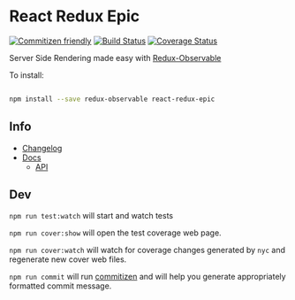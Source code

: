 # React Redux Epic

[![Commitizen friendly](https://img.shields.io/badge/commitizen-friendly-brightgreen.svg)](http://commitizen.github.io/cz-cli/) [![Build Status](https://travis-ci.org/BerkeleyTrue/react-redux-epic.svg?branch=master)](https://travis-ci.org/BerkeleyTrue/react-redux-epic) [![Coverage Status](https://coveralls.io/repos/github/BerkeleyTrue/react-redux-epic/badge.svg?branch=master)](https://coveralls.io/github/BerkeleyTrue/react-redux-epic?branch=master)

Server Side Rendering made easy with [Redux-Observable](https://github.com/redux-observable/redux-observable)

To install:

```bash

npm install --save redux-observable react-redux-epic

```
## Info

* [Changelog](/CHANGELOG.md)
* [Docs](/docs)
  * [API](/docs/api)

## Dev


`npm run test:watch` will start and watch tests

`npm run cover:show` will open the test coverage web page.

`npm run cover:watch` will watch for coverage changes generated by `nyc` and
regenerate new cover web files.

`npm run commit` will run [commitizen](https://github.com/commitizen/cz-cli) and will help you generate appropriately formatted commit
message.
